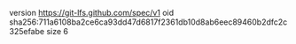 version https://git-lfs.github.com/spec/v1
oid sha256:711a6108ba2ce6ca93dd47d6817f2361db10d8ab6eec89460b2dfc2c325efabe
size 6
